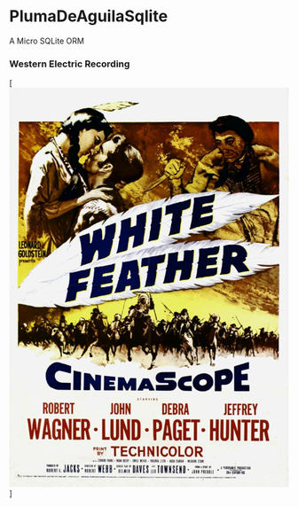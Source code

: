 # PlumaDeAguilaSqlite
A Micro SQLite ORM

### Western Electric Recording

[![aqui cayo la paloma en la laguna de nuzco ... ](https://github.com/rgarro/cookieMonster2/blob/main/lib/emptyLib/MVC/Model/whitefeather.jpeg)]
